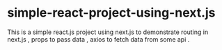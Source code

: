 # simple-react-project-using-next.js
This is a simple react.js project using next.js to demonstrate routing in next.js , props to pass data  , axios to fetch data from some api .
